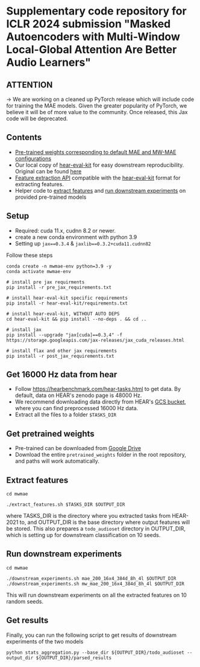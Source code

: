 # Supplementary code repository for ICLR 2024 submission "Masked Autoencoders with Multi-Window Local-Global Attention Are Better Audio Learners"

## ATTENTION
-> We are working on a cleaned up PyTorch release which will include code for training the MAE models. Given the greater popularity of PyTorch, we believe it will be of more value to the community. Once released, this Jax code will be deprecated.

## Contents
* [Pre-trained weights corresponding to default MAE and MW-MAE configurations](https://drive.google.com/drive/folders/1NVEAOXsCNbpwhuH5zsyolAQm4xPggFiH?usp=sharing)
* Our local copy of [hear-eval-kit](hear-eval-kit) for easy downstream reproducibility. Original can be found [here](https://github.com/hearbenchmark/hear-eval-kit)
* [Feature extraction API](mwmae/hear_api) compatible with the [hear-eval-kit](https://github.com/hearbenchmark/hear-eval-kit) format for extracting features.
* Helper code to [extract features](mwmae/extract_features.sh) and [run downstream experiments](mwmae/downstream_experiments.sh) on provided pre-trained models

## Setup
* Required: cuda 11.x, cudnn 8.2 or newer.
* create a new conda environment with python 3.9
* Setting up `jax==0.3.4` & `jaxlib==0.3.2+cuda11.cudnn82`

Follow these steps
```shell
conda create -n mwmae-env python=3.9 -y
conda activate mwmae-env

# install pre jax requirments
pip install -r pre_jax_requirements.txt

# install hear-eval-kit specific requirements
pip install -r hear-eval-kit/requirements.txt

# install hear-eval-kit, WITHOUT AUTO DEPS
cd hear-eval-kit && pip install --no-deps . && cd ..

# install jax
pip install --upgrade "jax[cuda]==0.3.4" -f https://storage.googleapis.com/jax-releases/jax_cuda_releases.html

# install flax and other jax requirements
pip install -r post_jax_requirements.txt

```

## Get 16000 Hz data from hear
* Follow https://hearbenchmark.com/hear-tasks.html to get data. By default, data on HEAR's zenodo page is 48000 Hz.
* We recommend downloading data directly from HEAR's [GCS bucket](gs://hear2021-archive/tasks/), where you can find preprocessed 16000 Hz data.
* Extract all the files to a folder `$TASKS_DIR`

## Get pretrained weights

* Pre-trained can be downloaded from [Google Drive](https://drive.google.com/drive/folders/1NVEAOXsCNbpwhuH5zsyolAQm4xPggFiH?usp=sharing)
* Download the entire `pretrained_weights` folder in the root repository, and paths will work automatically.

## Extract features

```shell
cd mwmae

./extract_features.sh $TASKS_DIR $OUTPUT_DIR
```
where TASKS_DIR is the directory where you extracted tasks from HEAR-2021 to, and OUTPUT_DIR is the base directory where output features will be stored.
This also prepares a `todo_audioset` directory in OUTPUT_DIR, which is setting up for downstream classification on 10 seeds.

## Run downstream experiments

```shell
cd mwmae

./downstream_experiments.sh mae_200_16x4_384d_8h_4l $OUTPUT_DIR
./downstream_experiments.sh mw_mae_200_16x4_384d_8h_4l $OUTPUT_DIR
```

This will run downstream experiments on all the extracted features on 10 random seeds.

## Get results
Finally, you can run the following script to get results of downstream experiments of the two models

```shell
python stats_aggregation.py --base_dir ${OUTPUT_DIR}/todo_audioset --output_dir ${OUTPUT_DIR}/parsed_results
```
